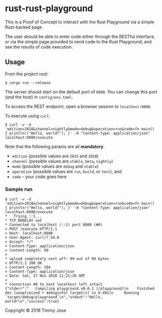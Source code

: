 # rust-rust-playground

This is a Proof of Concept to interact with the Rust Playground via a simple Rust-backed page.

The user should be able to enter code either through the RESTful interface, or via the simple page provided to send code to the Rust Playground, and see the results of code execution.

## Usage

From the project root:

```
$ cargo run --release
```

The server should start on the default port of `8000`. You can change this port (and the host) in `config/env.toml`.

To access the REST endpoint, open a browser session to `localhost:8000`.

To execute using `curl`:

```
$ curl -v -d 'edition=2018&channel=nightly&mode=debug&operation=run&code=fn main() { println!("Hello, world!"); }' -H "Content-Type: application/json" localhost:8000/execute
```
Note that the following params are all **mandatory**:

   - `edition` (possible values are `2015` and `2018`)
   - `channel` (possible values are `stable`, `beta`, `nightly`)
   - `mode` (possible values are `debug` and `stable`)
   - `operation` (possible values are `run`, `build`, or `test`), and
   - `code` - your code goes here

### Sample run

```
$ curl -v -d 'edition=2018&channel=nightly&mode=debug&operation=run&code=fn main() { println!("Hello, world!"); }' -H "Content-Type: application/json" localhost:8000/execute
*   Trying ::1...
* TCP_NODELAY set
* Connected to localhost (::1) port 8000 (#0)
> POST /execute HTTP/1.1
> Host: localhost:8000
> User-Agent: curl/7.54.0
> Accept: */*
> Content-Type: application/json
> Content-Length: 99
>
* upload completely sent off: 99 out of 99 bytes
< HTTP/1.1 200 OK
< Content-Length: 204
< Content-Type: application/json
< Date: Sat, 17 Nov 2018 11:21:20 GMT
<
* Connection #0 to host localhost left intact
{"stderr":"   Compiling playground v0.0.1 (/playground)\n    Finished dev [unoptimized + debuginfo] target(s) in 0.49s\n     Running `target/debug/playground`\n","stdout":"Hello, world!\n","success":true}
```

Copyright © 2018 Timmy Jose

